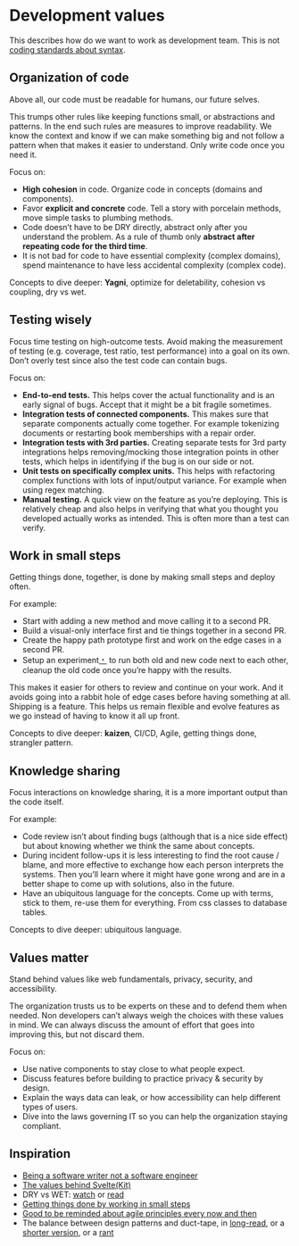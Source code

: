 # Development values

This describes how do we want to work as development team. This is not [coding standards about syntax](https://github.com/Respondens/coding-standards).


## Organization of code

Above all, our code must be readable for humans, our future selves.

This trumps other rules like keeping functions small, or abstractions and patterns.
In the end such rules are measures to improve readability.
We know the context and know if we can make something big and not follow a pattern when that makes it easier to understand.
Only write code once you need it.

Focus on:
- **High cohesion** in code. Organize code in concepts (domains and components).
- Favor **explicit and concrete** code. Tell a story with porcelain methods, move simple tasks to plumbing methods.
- Code doesn’t have to be DRY directly, abstract only after you understand the problem. As a rule of thumb only **abstract after repeating code for the third time**.
- It is not bad for code to have essential complexity (complex domains), spend maintenance to have less accidental complexity (complex code).

Concepts to dive deeper: **Yagni**, optimize for deletability, cohesion vs coupling, dry vs wet.


## Testing wisely

Focus time testing on high-outcome tests.
Avoid making the measurement of testing (e.g. coverage, test ratio, test performance) into a goal on its own.
Don’t overly test since also the test code can contain bugs.

Focus on:
- **End-to-end tests.** This helps cover the actual functionality and is an early signal of bugs. Accept that it might be a bit fragile sometimes.
- **Integration tests of connected components.** This makes sure that separate components actually come together. For example tokenizing documents or restarting book memberships with a repair order.
- **Integration tests with 3rd parties.** Creating separate tests for 3rd party integrations helps removing/mocking those integration points in other tests, which helps in identifying if the bug is on our side or not.
- **Unit tests on specifically complex units.** This helps with refactoring complex functions with lots of input/output variance. For example when using regex matching.
- **Manual testing.** A quick view on the feature as you’re deploying. This is relatively cheap and also helps in verifying that what you thought you developed actually works as intended. This is often more than a test can verify.


## Work in small steps

Getting things done, together, is done by making small steps and deploy often.

For example:
- Start with adding a new method and move calling it to a second PR.
- Build a visual-only interface first and tie things together in a second PR.
- Create the happy path prototype first and work on the edge cases in a second PR.
- Setup an experiment[﹡](https://github.com/github/scientist) to run both old and new code next to each other, cleanup the old code once you’re happy with the results.

This makes it easier for others to review and continue on your work.
And it avoids going into a rabbit hole of edge cases before having something at all.
Shipping is a feature.
This helps us remain flexible and evolve features as we go instead of having to know it all up front.

Concepts to dive deeper: **kaizen**, CI/CD, Agile, getting things done, strangler pattern.


## Knowledge sharing

Focus interactions on knowledge sharing, it is a more important output than the code itself.

For example:
- Code review isn’t about finding bugs (although that is a nice side effect) but about knowing whether we think the same about concepts.
- During incident follow-ups it is less interesting to find the root cause / blame, and more effective to exchange how each person interprets the systems. Then you’ll learn where it might have gone wrong and are in a better shape to come up with solutions, also in the future.
- Have an ubiquitous language for the concepts. Come up with terms, stick to them, re-use them for everything. From css classes to database tables.

Concepts to dive deeper: ubiquitous language.


## Values matter

Stand behind values like web fundamentals, privacy, security, and accessibility.

The organization trusts us to be experts on these and to defend them when needed.
Non developers can’t always weigh the choices with these values in mind.
We can always discuss the amount of effort that goes into improving this, but not discard them.

Focus on:
- Use native components to stay close to what people expect.
- Discuss features before building to practice privacy & security by design.
- Explain the ways data can leak, or how accessibility can help different types of users.
- Dive into the laws governing IT so you can help the organization staying compliant.


## Inspiration

- [Being a software writer not a software engineer](https://www.youtube.com/watch?v=9LfmrkyP81M)
- [The values behind Svelte(Kit)](https://github.com/sveltejs/svelte/discussions/10085)
- DRY vs WET: [watch](https://www.deconstructconf.com/2019/dan-abramov-the-wet-codebase) or [read](https://dev.to/wuz/stop-trying-to-be-so-dry-instead-write-everything-twice-wet-5g33)
- [Getting things done by working in small steps](https://thomasdeneuville.com/cult-of-done-manifesto/)
- [Good to be reminded about agile principles every now and then](https://agilemanifesto.org/principles.html)
- The balance between design patterns and duct-tape, in [long-read](https://martinfowler.com/articles/designDead.html), or a [shorter version](https://simpleprogrammer.com/dont-get-obsessed-design-patterns/), or a [rant](http://qualityisspeed.blogspot.com/2014/08/why-i-dont-teach-solid.html)

